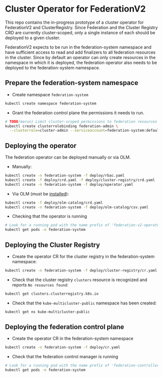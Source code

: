 # Cluster Operator for FederationV2

This repo contains the in-progress prototype of a cluster operator for
FederationV2 and ClusterRegistry.  Since Federation and the Cluster Registry
CRD are currently cluster-scoped, only a single instance of each should be
deployed to a given cluster.

FederationV2 expects to be run in the federation-system namespace and
have sufficient access to read and add finalizers to all federation
resources in the cluster.  Since by default an operator can only
create resources in the namespace in which it is deployed, the
federation operator also needs to be deployed to the federation-system
namespace.


## Prepare the federation-system namespace

- Create namespace `federation-system`

```bash
kubectl create namespace federation-system
```

- Grant the federation control plane the permissions it needs to run.

```bash
# TODO(marun) Limit cluster-scoped permissions to federation resources (template/placement/etc)
kubectl create clusterrolebinding federation-admin \
  --clusterrole=cluster-admin --serviceaccount=federation-system:default
```

## Deploying the operator

The federation operator can be deployed manually or via OLM.

 - Manually:

```bash
kubectl create -n federation-system -f deploy/rbac.yaml
kubectl create -f deploy/crd.yaml -f deploy/cluster-registry/crd.yaml
kubectl create -n federation-system -f deploy/operator.yaml
```

 - Via OLM (must be [installed](https://github.com/operator-framework/operator-lifecycle-manager/blob/master/Documentation/install/install.md)):

```bash
kubectl create -f deploy/olm-catalog/crd.yaml
kubectl create -n federation-system -f deploy/olm-catalog/csv.yaml
```

- Checking that the operator is running

```bash
# Look for a running pod with the name prefix of 'federation-v2-operator-'
kubectl get pods -n federation-system
```

## Deploying the Cluster Registry

- Create the operator CR for the cluster registry in the federation-system
  namespace:

```bash
kubectl create -n federation-system -f deploy/cluster-registry/cr.yaml
```

- Check that the cluster registry `clusters` resource is recognized and reports
  `No resources found`:

```bash
kubectl get clusters.clusterregistry.k8s.io
```

- Check that the `kube-multicluster-public` namespace has been created:

```bash
kubectl get ns kube-multicluster-public
```

## Deploying the federation control plane

- Create the operator CR in the federation-system namespace

```bash
kubectl create -n federation-system -f deploy/cr.yaml
```

- Check that the federation control manager is running

```bash
# Look for a running pod with the name prefix of 'federation-controller-manager-'
kubectl get pods -n federation-system
```
